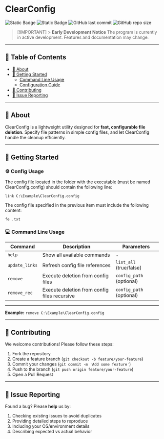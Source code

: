 # ClearConfig

![Static Badge](https://img.shields.io/badge/MIT-blue?label=License)
![Static Badge](https://img.shields.io/badge/C%23-green?label=Language)
![GitHub last commit](https://img.shields.io/github/last-commit/Nokskiy/ClearConfig)
![GitHub repo size](https://img.shields.io/github/repo-size/Nokskiy/ClearConfig)

> [!IMPORTANT] > **Early Development Notice**
> The program is currently in active development. Features and documentation may change.

---

## 📌 Table of Contents

- [📖 About](#-about)
- [🚀 Getting Started](#-getting-started)
  - [Command Line Usage](#-command-line-usage)
  - [Configuration Guide](#-configuration-guide)
- [🤝 Contributing](#-contributing)
- [🐛 Issue Reporting](#-issue-reporting)

---

## 📖 About

ClearConfig is a lightweight utility designed for **fast, configurable file deletion**. Specify file patterns in simple config files, and let ClearConfig handle the cleanup efficiently.

---

## 🚀 Getting Started

### ⚙️ Config Usage

The config file located in the folder with the executable (must be named ClearConfig.config) should contain the following line:

`link C:\Example\ClearConfig.config`

The config file specified in the previous item must include the following content:

`fe .txt`

### 💻 Command Line Usage

| Command        | Description                                  | Parameters               |
| -------------- | -------------------------------------------- | ------------------------ |
| `help`         | Show all available commands                  | -                        |
| `update_links` | Refresh config file references               | `list_all` (true/false)  |
| `remove`       | Execute deletion from config files           | `config_path` (optional) |
| `remove_rec`   | Execute deletion from config files recursive | `config_path` (optional) |

---

**Example:**
`remove C:\Example\ClearConfig.config`

---

## 🤝 Contributing

We welcome contributions! Please follow these steps:

1. Fork the repository
2. Create a feature branch (`git checkout -b feature/your-feature`)
3. Commit your changes (`git commit -m 'Add some feature'`)
4. Push to the branch (`git push origin feature/your-feature`)
5. Open a Pull Request

---

## 🐛 Issue Reporting

Found a bug? Please **help** us by:

1. Checking existing issues to avoid duplicates
2. Providing detailed steps to reproduce
3. Including your OS/environment details
4. Describing expected vs actual behavior
